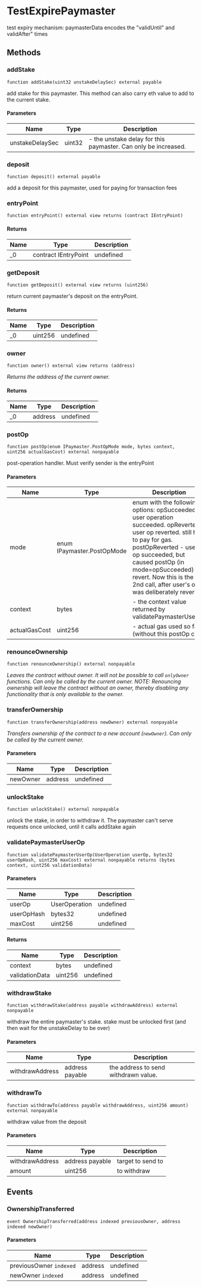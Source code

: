 # TestExpirePaymaster





test expiry mechanism: paymasterData encodes the &quot;validUntil&quot; and validAfter&quot; times



## Methods

### addStake

```solidity
function addStake(uint32 unstakeDelaySec) external payable
```

add stake for this paymaster. This method can also carry eth value to add to the current stake.



#### Parameters

| Name | Type | Description |
|---|---|---|
| unstakeDelaySec | uint32 | - the unstake delay for this paymaster. Can only be increased. |

### deposit

```solidity
function deposit() external payable
```

add a deposit for this paymaster, used for paying for transaction fees




### entryPoint

```solidity
function entryPoint() external view returns (contract IEntryPoint)
```






#### Returns

| Name | Type | Description |
|---|---|---|
| _0 | contract IEntryPoint | undefined |

### getDeposit

```solidity
function getDeposit() external view returns (uint256)
```

return current paymaster&#39;s deposit on the entryPoint.




#### Returns

| Name | Type | Description |
|---|---|---|
| _0 | uint256 | undefined |

### owner

```solidity
function owner() external view returns (address)
```



*Returns the address of the current owner.*


#### Returns

| Name | Type | Description |
|---|---|---|
| _0 | address | undefined |

### postOp

```solidity
function postOp(enum IPaymaster.PostOpMode mode, bytes context, uint256 actualGasCost) external nonpayable
```

post-operation handler. Must verify sender is the entryPoint



#### Parameters

| Name | Type | Description |
|---|---|---|
| mode | enum IPaymaster.PostOpMode | enum with the following options:      opSucceeded - user operation succeeded.      opReverted  - user op reverted. still has to pay for gas.      postOpReverted - user op succeeded, but caused postOp (in mode=opSucceeded) to revert.                       Now this is the 2nd call, after user&#39;s op was deliberately reverted. |
| context | bytes | - the context value returned by validatePaymasterUserOp |
| actualGasCost | uint256 | - actual gas used so far (without this postOp call). |

### renounceOwnership

```solidity
function renounceOwnership() external nonpayable
```



*Leaves the contract without owner. It will not be possible to call `onlyOwner` functions. Can only be called by the current owner. NOTE: Renouncing ownership will leave the contract without an owner, thereby disabling any functionality that is only available to the owner.*


### transferOwnership

```solidity
function transferOwnership(address newOwner) external nonpayable
```



*Transfers ownership of the contract to a new account (`newOwner`). Can only be called by the current owner.*

#### Parameters

| Name | Type | Description |
|---|---|---|
| newOwner | address | undefined |

### unlockStake

```solidity
function unlockStake() external nonpayable
```

unlock the stake, in order to withdraw it. The paymaster can&#39;t serve requests once unlocked, until it calls addStake again




### validatePaymasterUserOp

```solidity
function validatePaymasterUserOp(UserOperation userOp, bytes32 userOpHash, uint256 maxCost) external nonpayable returns (bytes context, uint256 validationData)
```





#### Parameters

| Name | Type | Description |
|---|---|---|
| userOp | UserOperation | undefined |
| userOpHash | bytes32 | undefined |
| maxCost | uint256 | undefined |

#### Returns

| Name | Type | Description |
|---|---|---|
| context | bytes | undefined |
| validationData | uint256 | undefined |

### withdrawStake

```solidity
function withdrawStake(address payable withdrawAddress) external nonpayable
```

withdraw the entire paymaster&#39;s stake. stake must be unlocked first (and then wait for the unstakeDelay to be over)



#### Parameters

| Name | Type | Description |
|---|---|---|
| withdrawAddress | address payable | the address to send withdrawn value. |

### withdrawTo

```solidity
function withdrawTo(address payable withdrawAddress, uint256 amount) external nonpayable
```

withdraw value from the deposit



#### Parameters

| Name | Type | Description |
|---|---|---|
| withdrawAddress | address payable | target to send to |
| amount | uint256 | to withdraw |



## Events

### OwnershipTransferred

```solidity
event OwnershipTransferred(address indexed previousOwner, address indexed newOwner)
```





#### Parameters

| Name | Type | Description |
|---|---|---|
| previousOwner `indexed` | address | undefined |
| newOwner `indexed` | address | undefined |



